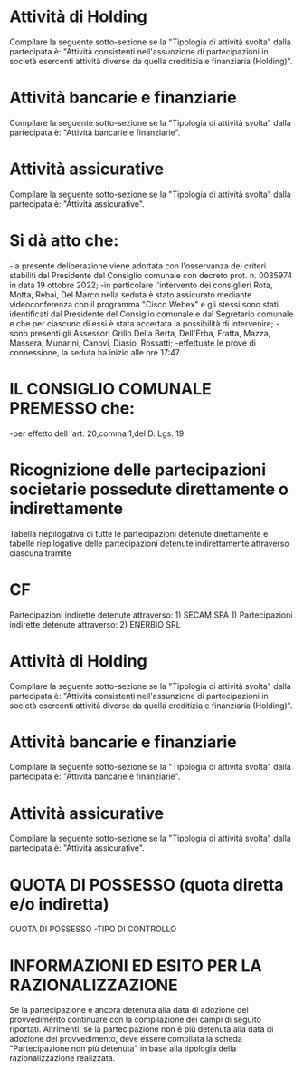 # Attività di Holding
Compilare la seguente sotto-sezione se la "Tipologia di attività svolta" dalla partecipata è: "Attività consistenti nell'assunzione di partecipazioni in società esercenti attività diverse da quella creditizia e finanziaria (Holding)".

# Attività bancarie e finanziarie
Compilare la seguente sotto-sezione se la "Tipologia di attività svolta" dalla partecipata è: "Attività bancarie e finanziarie".

# Attività assicurative
Compilare la seguente sotto-sezione se la "Tipologia di attività svolta" dalla partecipata è: "Attività assicurative".

# Si dà atto che:
-la presente deliberazione viene adottata con l'osservanza dei criteri stabiliti dal Presidente del Consiglio comunale con decreto prot. n. 0035974 in data 19 ottobre 2022; -in particolare l'intervento dei consiglieri Rota, Motta, Rebai, Del Marco nella seduta è stato assicurato mediante videoconferenza con il programma "Cisco Webex" e gli stessi sono stati identificati dal Presidente del Consiglio comunale e dal Segretario comunale e che per ciascuno di essi è stata accertata la possibilità di intervenire; -sono presenti gli Assessori Grillo Della Berta, Dell'Erba, Fratta, Mazza, Massera, Munarini, Canovi, Diasio, Rossatti; -effettuate le prove di connessione, la seduta ha inizio alle ore 17:47.

# IL CONSIGLIO COMUNALE PREMESSO che:
-per effetto dell 'art. 20,comma 1,del D. Lgs. 19 

# Ricognizione delle partecipazioni societarie possedute direttamente o indirettamente
Tabella riepilogativa di tutte le partecipazioni detenute direttamente e tabelle riepilogative delle partecipazioni detenute indirettamente attraverso ciascuna tramite 

# CF
Partecipazioni indirette detenute attraverso: 1) SECAM SPA 1) Partecipazioni indirette detenute attraverso: 2) ENERBIO SRL

# Attività di Holding
Compilare la seguente sotto-sezione se la "Tipologia di attività svolta" dalla partecipata è: "Attività consistenti nell'assunzione di partecipazioni in società esercenti attività diverse da quella creditizia e finanziaria (Holding)".

# Attività bancarie e finanziarie
Compilare la seguente sotto-sezione se la "Tipologia di attività svolta" dalla partecipata è: "Attività bancarie e finanziarie".

# Attività assicurative
Compilare la seguente sotto-sezione se la "Tipologia di attività svolta" dalla partecipata è: "Attività assicurative".

# QUOTA DI POSSESSO (quota diretta e/o indiretta)
QUOTA DI POSSESSO -TIPO DI CONTROLLO

# INFORMAZIONI ED ESITO PER LA RAZIONALIZZAZIONE
Se la partecipazione è ancora detenuta alla data di adozione del provvedimento continuare con la compilazione dei campi di seguito riportati. Altrimenti, se la partecipazione non è più detenuta alla data di adozione del provvedimento, deve essere compilata la scheda "Partecipazione non più detenuta" in base alla tipologia della razionalizzazione realizzata.

